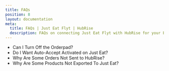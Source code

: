 ```yaml
---
title: FAQs
position: 8
layout: documentation
meta:
  title: FAQs | Just Eat Flyt | HubRise
  description: FAQs on connecting Just Eat Flyt with HubRise for your EPOS to work with other apps as a cohesive whole. Connect apps and synchronise your data.
---
```


- <Link to="/apps/just-eat-flyt/faqs/turn-off-orderpad/">Can I Turn Off the Orderpad?</Link>
- <Link to="/apps/just-eat-flyt/faqs/auto-accept/">Do I Want Auto-Accept Activated on Just Eat?</Link>
- <Link to="/apps/just-eat-flyt/faqs/orders-not-sent/">Why Are Some Orders Not Sent to HubRise?</Link>
- <Link to="/apps/just-eat-flyt/faqs/products-not-exported/">Why Are Some Products Not Exported To Just Eat?</Link>
